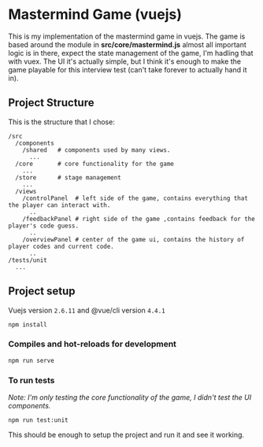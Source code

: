 # Mastermind Game (vuejs)

This is my implementation of the mastermind game in vuejs. The game is based around the module in **src/core/mastermind.js** almost all important logic is in there, expect the state management of the game, I'm hadling that with vuex. The UI it's actually simple, but I think it's enough to make the game playable for this interview test (can't take forever to actually hand it in).

## Project Structure

This is the structure that I chose:

```
/src
  /components
    /shared   # components used by many views.
      ...
  /core       # core functionality for the game
    ...
  /store      # stage management
    ...
  /views
    /controlPanel  # left side of the game, contains everything that the player can interact with.
      ..
    /feedbackPanel # right side of the game ,contains feedback for the player's code guess.
      ..
    /overviewPanel # center of the game ui, contains the history of player codes and current code.
      ..
/tests/unit
  ... 
```

## Project setup

Vuejs version `2.6.11` and @vue/cli version `4.4.1`

```
npm install
```

### Compiles and hot-reloads for development
```
npm run serve
```


### To run tests

*Note: I'm only testing the core functionality of the game, I didn't test the UI components.*

```
npm run test:unit
```


This should be enough to setup the project and run it and see it working.
